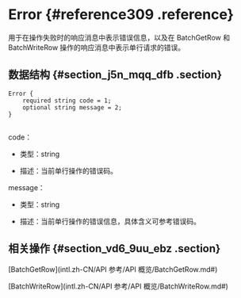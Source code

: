 # Error {#reference309 .reference}

用于在操作失败时的响应消息中表示错误信息，以及在 BatchGetRow 和 BatchWriteRow 操作的响应消息中表示单行请求的错误。

## 数据结构 {#section_j5n_mqq_dfb .section}

``` {#codeblock_vp6_czr_0jt .language-xml}
Error {
    required string code = 1;
    optional string message = 2;
}
				
```

code：

-   类型：string

-   描述：当前单行操作的错误码。


message：

-   类型：string

-   描述：当前单行操作的错误信息，具体含义可参考错误码。


## 相关操作 {#section_vd6_9uu_ebz .section}

[BatchGetRow](intl.zh-CN/API 参考/API 概览/BatchGetRow.md#)

[BatchWriteRow](intl.zh-CN/API 参考/API 概览/BatchWriteRow.md#)

